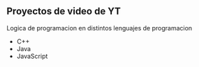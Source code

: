 ## Proyectos de video de YT

Logica de programacion en distintos lenguajes de programacion

- C++
- Java
- JavaScript
